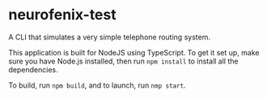 # neurofenix-test
A CLI that simulates a very simple telephone routing system.

This application is built for NodeJS using TypeScript. To get it set up, make sure you have Node.js installed, then run `npm install` to install all the dependencies.

To build, run `npm build`, and to launch, run `nmp start`.